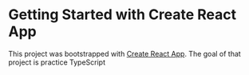 # Getting Started with Create React App

This project was bootstrapped with [Create React App](https://github.com/facebook/create-react-app).
The goal of that project is practice TypeScript 

